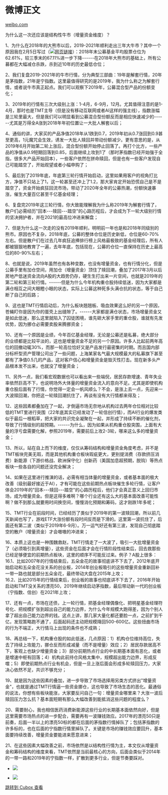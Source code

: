 微博正文
====

[weibo.com](https://weibo.com/1670659923/4892524814798080)

为什么这一次还应该是结构性牛市（增量资金维度）？

1、为什么在2018年的大熊市以后，2019-2021年顺利走出三年大牛市？其中一个原因我在2月5日写过（[![](https://image.cubox.pro/article/2021062117132887356/17932.jpg?imageMogr2/quality/90/ignore-error/1)网页链接](https://weibo.com/1670659923/MrCu0onVb)）：2018年末公募基金平均股票仓位为62.61%，较三季末的67.11%进一步下降------在2018年大熊市的基础上，所有公募都在大幅减仓杀跌，杀到近10年的历史最低仓位；

2、我们复盘2019-2021年的牛市行情，分为典型三部曲：19年是解套行情，20年是茅指数，21年是宁指数。这里最值得研究的是2019年，我为什么称之为解套行情，或者说牛市真正起点。我们可以观察下2019年，公募混合型产品的份额变化；

3、2019年的行情有三次大级别上涨：1-4月，6-9月，12月。尤其值得注意的是1-4月，那时也是TMT主导（但是没有移动互联网或者AI这样的强主线），指数涨幅是三轮里最大，但是我们可以明显看到公募混合型份额反而是相应快速减少的------尤其是万得全A涨到2018年年初位置让一大批人解套以后；

4、通俗的讲，大家买的产品净值2018年从1跌到0.7，2019年初从0.7涨回到0.9甚至更高，1元魔咒会生效，诱发一大批人赎回并带动份额减少。更有意思的是，从2019年6月开始第二轮上涨后，混合型份额开始停止回落了。再打个比方，一些产品的净值从0.9短期回落到0.85，后面继续上攻到1了（那时茅指数已经开始强于全指，很多大产品开始回本），一些客户依然在拼命赎回，但是也有一些客户发现自己可能踏空了，开始观望或者小幅申购了；

5、最后到了2019年底，年底第三轮行情开始启动，这里如果用客户的视角打比方，净值不只站上了1，这一轮甚至还冲上了1.2，那大家肯定开始恐慌自己是不是踏空了，资金开始疯狂回流市场，带动了2020年全年的公募热潮，份额快速暴涨，催生大量百亿甚至千亿基金经理；

6、复盘完2019年这三轮行情，你大致能理解我为什么称2019年为解套行情了，散户们必需经历"回本---赎回---踏空"的心路历程后，才会成为下一轮大级别行情的坚决拥护者，并在2021的最高位冲进来解盘；

7、但是为什么这一次走的没有2019年顺利，明明前一年也是和2018年同级别的熊市。原因也不复杂，2018年底，公募的整体仓位是历史新低，仓位是60-70%左右。但是散户们在过去几年疯狂追捧排行榜上风格最极致的基金经理后，所有人都被狠狠地教育了一遍，去年年底，包括现在，公募的仓位一直保持在历史上最高位的80-90%左右；

8、也就是说，2019年虽然也有各种变数，也没有增量资金，也有行情分化，但是公募手里有加仓空间，用加仓（增量资金）顶住了赎回潮，叠加了2017年3月以后房地产低迷资金流向A股的大趋势仍存，硬生生打出来一片空间，也就是2019年的第二轮和第三轮行情。------但是为什么今年机构重仓股持续低迷，因为大家都是满仓相互之间大眼瞪小眼的状态，实际上公募这种死多头满仓抗的状态，等于自己断了自己的后路；

9、这也是TMT行情启动后，为什么板块翘翘板、吸血效果这么好的另一个原因，苍蝇盯你是因为你的蛋壳上出缝隙了。------大家都是满仓状态，市场增量资金又是如此低迷，那么这里就陷入了囚徒困境，谁先砸大家手里的重仓股，谁就有先发优势，因为挪仓必需要卖股来腾挪资金；

10、还有一个原因是业绩，今年百亿基金经理，无论是公募还是私募，绝大部分的业绩都是比较平淡的，这也是增量资金不足的另一个原因。许多人比起前两年高位的回撤动辄30%，而那一轮高位恰好又是产品发行最密集的时期。而且国内部分标杆型资产管理公司出了一些问题，上海某家名气最大规模最大的私募旗下甚至都有了净值0.5几的产品，这对客户信心和增量资金是毁灭性打击。现在新多头产品根本发不出来，也就没了增量资金；

11、另外一点，我们看宏观数据也可以看出来一些端倪，居民存款增速、青年失业率依然巨高不下，也说明场外大体量的增量资金流入的意向不足。尤其是即使机构重仓股后面有了行情，你觉得一定会一帆风顺么？不会，是涨上去一点，先迎来一大波赎回潮，你把这一轮赎回潮抗住了，再谈有没有大行情都来得及；

12、这些因素都叠加在了一起，才倒逼市场无奈地从机构过去两年仓位相对比较低的TMT里进行突围（22年底其实已经发动了一轮信创行情），而AI行业的爆发类似于最后一根稻草，把大家的共识完全凝聚在一起，并形成了持续不断的催化剂，导致了行情级别的超预期。------为什么，因为如果从机构重仓股突围，上面有大量的浮亏盘需要化解，参照2019年，需要前后上攻2-3轮，哪来这么多的增量资金；

13、所以，站在自上而下的维度，仅仅从筹码结构和增量资金角度考虑，并不是TMT板块完美无瑕，而是其他机构重仓板块瑕疵更大，更别提消费（存款挤压消费）新能源（下游价格战、欧洲保守化）创新药（美国加息超预期，脱钩）等热点板块一些各自的问题还没完全解决；

14、如果在这里进行推演的话，必需有相当体量的增量资金，或者基本面的极大改善（级别最好接近于AI），才有可能在这些前期热点板块催生多轮行情，让客户体会2019年的"回本---赎回---踏空"的心路历程后，他们才会真正意义上回归市场，成为增量资金。但是这得多难啊？哪个行业还有这么大的基本面改善可能性啊？做不到那么就要用时间换空间，慢慢消化预期和筹码，这才刚跌1年多呢；

15、TMT行业在前段时间，已经经历了类似于2019年的第一波赎回潮，所以前几天新闻也写了，游戏ETF大涨份额有段时间反而是下滑的。这里第一波抗住了，后面还有第二波（类似于2019年6-9月）。万一运气好还有第三波，发现自己彻底踏空的散户（增量资金）才会嗷嗷的冲进来；

16、本质上这也是一种围魏救赵，TMT行情走了一大波了，吸引一大批增量资金了（必须吸引到真增量），这些资金在后面才会在行情阶段性结束后，回去救那些已经足够便宜的前期热点板块，这里的顺序不可能反过来。例子？A股上很多：   
16.1、比如2007年的行情结束后，五朵金花的故事彻底讲不下去了，2012年底开始启动和五朵金花没关系的创业板，2014年创业板吸引的这些增量资金重新回补一带一路也就是部分五朵金花，最终带动大盘在2015年上攻；   
16.2、比如2015年的行情结束后，创业板的故事也彻底讲不下去了，2016年开始启动和TMT没关系的漂亮50，2019年继续启动茅指数，最后带动新一代的创业板（宁指数、信创）在2021年上攻；

17、还有一点，市场在还债，上一轮行情，把基金经理偶像化、把明星基金经理符号化、把规模扩张到超出自己的能力边界，为什么今年规模大跑得差，因为个别人拿了超出自己能力边界的钱。这点上讲，那几家大量化都还要脸一点，之前扩到千亿，发现策略跑不通了，后面起码还主动把规模降回500-600亿。这些扭曲市场的行为不端正，大行情马上出现的条件也不成熟；

18、再总结一下，机构重仓股的如此低迷，几点原因：1）机构仓位维持高位，失去了持续上攻能力，挪仓反而形成减量（而不是增量）效应；2）居民存款居高不下，客观上也缺少增量资金；3）部分前期热点行业的中长期基本面有恶化，或者是增速中枢有回落；4）机构此前持仓风格太集中，规模超出能力边界，形成反噬；5）即使前期热点行业有机会，但是一旦上涨后面会形成多轮赎回压力，大家决心依然不足，共识不够充分；

19、就是因为这些因素的叠加，进一步导致了市场选择用另类方式挤出"增量资金"，也就是通过TMT行情逼一些资金挪仓，这也导致了市场生态的恶化。最通俗的说法，你想有些板块能涨，大家要反问自己一句：增量资金哪里来？大涨一波后赎回压力怎么抗？基本面短期有那么大幅改善到能抵消这些问题的程度么？

20、需要耐心，我也相信医药消费新能源这些行业的长期基本面依然向好，但是这里需要市场热点的进一步配合，需要再有一波赚钱效应。2017年的漂亮50只是前奏，后面一半以上的漂亮50标的都在后面的茅指数行情掉队了；包括茅指数的许多标的，也在后面的宁指数行情里掉队了。关键是市场的赚钱效应要回升，基本面要持续改善，增量资金要能进来愿意进来；

21、在这些因素大幅改善之前，市场依然是以结构性行情为主，本文仅从增量资金和筹码结构的维度来看，TMT依然是当前最核心的方向，后面会类似于2014年的一带一路和2019年的宁指数一样，扩散到更多行业，但是节奏要踩对。

* ![](https://image.cubox.pro/article/2023042009113037153/55855.jpg?imageMogr2/quality/90/ignore-error/1)

* ![](https://image.cubox.pro/article/2023042009113095471/55130.jpg?imageMogr2/quality/90/ignore-error/1)

[跳转到 Cubox 查看](https://cubox.pro/my/card?id=7048533774073597774)

